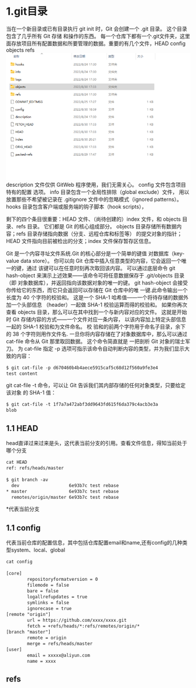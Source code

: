
# 1.git目录
当在一个新目录或已有目录执行 git init 时，Git 会创建一个 .git 目录。 这个目录包含了几乎所有 Git 存储
和操作的东西。
每一个仓库下都有一个.git文件夹，这里面存放项目所有配置数据和所要管理的数据。重要的有几个文件，HEAD config objects refs
![img.png](img.png)
description 文件仅供 GitWeb 程序使用，我们无需关心。 config 文件包含项目特有的配置
选项。 info 目录包含一个全局性排除（global exclude）文件， 用以放置那些不希望被记录在 .gitignore
文件中的忽略模式（ignored patterns）。 hooks 目录包含客户端或服务端的钩子脚本（hook scripts），

剩下的四个条目很重要：HEAD 文件、（尚待创建的）index 文件，和 objects 目录、refs 目录。 它们都是
Git 的核心组成部分。 objects 目录存储所有数据内容；refs 目录存储指向数据（分支、远程仓库和标签等）
的提交对象的指针； HEAD 文件指向目前被检出的分支；index 文件保存暂存区信息。

Git 是一个内容寻址文件系统.Git 的核心部分是一个简单的键值
对数据库（key-value data store）。 你可以向 Git 仓库中插入任意类型的内容，它会返回一个唯一的键，通过
该键可以在任意时刻再次取回该内容。
可以通过底层命令 git hash-object 来演示上述效果——该命令可将任意数据保存于 .git/objects 目录
（即 对象数据库），并返回指向该数据对象的唯一的键。
git hash-object 会接受你传给它的东西，而它只会返回可以存储在 Git 仓库中的唯
一键.此命令输出一个长度为 40 个字符的校验和。 这是一个 SHA-1 哈希值——一个将待存储的数据外加一个头部信息
（header）一起做 SHA-1 校验运算而得的校验和。
如果你再次查看 objects 目录，那么可以在其中找到一个与新内容对应的文件。 这就是开始时 Git
存储内容的方式——一个文件对应一条内容， 以该内容加上特定头部信息一起的 SHA-1 校验和为文件命名。 校
验和的前两个字符用于命名子目录，余下的 38 个字符则用作文件名.
一旦你将内容存储在了对象数据库中，那么可以通过 cat-file 命令从 Git 那里取回数据。 这个命令简直就是
一把剖析 Git 对象的瑞士军刀。 为 cat-file 指定 -p 选项可指示该命令自动判断内容的类型，并为我们显示大
致的内容：
```shell
$ git cat-file -p d670460b4b4aece5915caf5c68d12f560a9fe3e4
test content
```
git cat-file -t 命令，可以让 Git 告诉我们其内部存储的任何对象类型，只要给定该对象
的 SHA-1 值：
```shell
$ git cat-file -t 1f7a7a472abf3dd9643fd615f6da379c4acb3e3a
blob
```
## 1.1 HEAD
head直译过来过来是头，这代表当前分支的引用。查看文件信息，得知当前处于哪个分支
```shell
cat HEAD
ref: refs/heads/master

$ git branch -av
  dev                   6e93b7c test rebase
* master                6e93b7c test rebase
  remotes/origin/master 6e93b7c test rebase
```
*代表当前分支
## 1.1 config
代表当前仓库的配置信息，其中包括仓库配置email和name,还有config的几种类型system、local、global
```shell
cat config

[core]
        repositoryformatversion = 0
        filemode = false
        bare = false
        logallrefupdates = true
        symlinks = false
        ignorecase = true
[remote "origin"]
        url = https://github.com/xxxx/xxxx.git
        fetch = +refs/heads/*:refs/remotes/origin/*
[branch "master"]
        remote = origin
        merge = refs/heads/master
[user]
        email = xxxxx@aliyun.com
        name = xxxx

```
## refs

